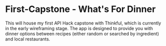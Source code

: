 # First-Capstone - What's For Dinner

This will house my first API Hack capstone with Thinkful, which is currently in the early wireframing stage. The app is designed to provide you with dinner options between recipes (either random or searched by ingredient) and local restaurants.
